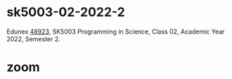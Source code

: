 # sk5003-02-2022-2
Edunex [48923](https://edunex.itb.ac.id/courses/48923/preview), SK5003 Programming in Science, Class 02, Academic Year 2022, Semester 2.


# zoom
